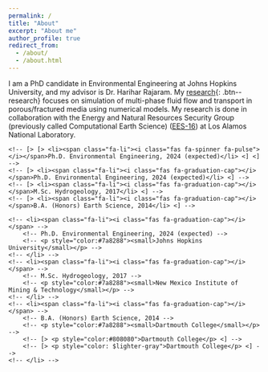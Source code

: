 ```yaml
---
permalink: /
title: "About"
excerpt: "About me"
author_profile: true
redirect_from: 
  - /about/
  - /about.html
---
```




I am a PhD candidate in Environmental Engineering at Johns Hopkins University,
and my advisor is Dr. Harihar Rajaram. My 
[research](/research/){: .btn--research} 
focuses on simulation of multi-phase fluid flow and transport
in porous/fractured media using numerical models. My research is done in
collaboration with the Energy and Natural Resources Security Group (previously
called Computational Earth Science)
([EES-16](https://www.lanl.gov/org/ddste/aldcels/earth-environmental-sciences/computational-earth-science/index.php))
at Los Alamos National Laboratory. 



<!-- Research Interests -->
<!-- ================== -->
<!-- planetary science • numerical modeling • hydrogeology • fractures • petroleum geofluids  -->
<!--  -->
<!-- For more info about my research areas, see [Research](/research/){: .btn--research}. -->
<!--  -->
<!--  -->
<!-- Education -->
<!-- ========= -->
  <!-- [> <ul class="fa-ul"> <] -->
    <!-- [> [> <li><span class="fa-li"><i class="fas fa-spinner fa-pulse"></i></span>Ph.D. Environmental Engineering, 2024 (expected)</li> <] <] -->
    <!-- [> <li><span class="fa-li"><i class="fas fa-graduation-cap"></i></span>Ph.D. Environmental Engineering, 2024 (expected)</li> <] -->
    <!-- [> <li><span class="fa-li"><i class="fas fa-graduation-cap"></i></span>M.Sc. Hydrogeology, 2017</li> <] -->
    <!-- [> <li><span class="fa-li"><i class="fas fa-graduation-cap"></i></span>B.A. (Honors) Earth Science, 2014</li> <] -->
  <!-- [> </ul> <] -->
<!--  -->
  <!-- <ul class="fa-ul"> -->
    <!-- <li><span class="fa-li"><i class="fas fa-graduation-cap"></i></span> -->
        <!-- Ph.D. Environmental Engineering, 2024 (expected) -->
        <!-- <p style="color:#7a8288"><small>Johns Hopkins University</small></p> -->
    <!-- </li> -->
    <!-- <li><span class="fa-li"><i class="fas fa-graduation-cap"></i></span> -->
        <!-- M.Sc. Hydrogeology, 2017 -->
        <!-- <p style="color:#7a8288"><small>New Mexico Institute of Mining & Technology</small></p> -->
    <!-- </li> -->
    <!-- <li><span class="fa-li"><i class="fas fa-graduation-cap"></i></span> -->
        <!-- B.A. (Honors) Earth Science, 2014 -->
        <!-- <p style="color:#7a8288"><small>Dartmouth College</small></p> -->
        <!-- [> <p style="color:#808080">Dartmouth College</p> <] -->
        <!-- [> <p style="color: $lighter-gray">Dartmouth College</p> <] -->
    <!-- </li> -->
  <!-- </ul> -->

<!-- --------------------------- -->
<!-- TWO-COLUMN FORMAT -->
<!-- --------------------------- -->
<html>
 <head>
    <style>
    {
        box-sizing: border-box;
    }
    /* Set additional styling options for the columns*/
    .column {
    float: left;
    width: 50%;
    }

    .row:after {
    content: "";
    display: table;
    clear: both;
    }
    </style>
 </head>
 <body>
    <div class="row">
        <!-- RESEARCH INTERESTS COLUMN (LEFT)-->
        <div class="column">
            <h1 id="research-interests">Research Interests</h1>
            <li>planetary science</li>
            <li>hydrogeology</li>
            <li>fracture flow</li>
            <li>numerical modeling</li>
            <li>petroleum geofluids</li>
        <br>
        <p>For more info about my research areas, see <a href="/research/" class="btn--research">Research</a>.</p>
        <!-- <p>For more info about my research areas, see <button class="button--research">test</button></p> -->
        <!-- <p>For more info about my research areas, see [Research](/research/){: .btn--research}.</p> -->
        </div>
        <!-- EDUCATION COLUMN (RIGHT)-->
        <div class="column">
            <h1 id="education">Education</h1>
            <ul class="fa-ul">
              <li><span class="fa-li"><i class="fas fa-graduation-cap"></i></span>
                  Johns Hopkins University, 2024
                  <p style="color:#7a8288"><small>Ph.D. Environmental Engineering</small></p>
              </li>
              <li><span class="fa-li"><i class="fas fa-graduation-cap"></i></span>
                  New Mexico Tech, 2017
                  <!-- New Mexico Institute of Mining & Technology, 2017 -->
                  <p style="color:#7a8288"><small>M.Sc. Hydrogeology</small></p>
              </li>
              <li><span class="fa-li"><i class="fas fa-graduation-cap"></i></span>
                  Dartmouth College, 2014
                  <p style="color:#7a8288"><small>B.A. (Honors) Earth Science</small></p>
                  <!-- <p style="color:#808080">Dartmouth College</p> -->
                  <!-- <p style="color: $lighter-gray">Dartmouth College</p> -->
              </li>
              <!-- <li><span class="fa-li"><i class="fas fa-graduation-cap"></i></span> -->
                  <!-- Ph.D. Environmental Engineering, 2024 -->
                  <!-- <p style="color:#7a8288"><small>Johns Hopkins University</small></p> -->
              <!-- </li> -->
              <!-- <li><span class="fa-li"><i class="fas fa-graduation-cap"></i></span> -->
                  <!-- M.Sc. Hydrogeology, 2017 -->
                  <!-- <p style="color:#7a8288"><small>New Mexico Institute of Mining & Technology</small></p> -->
              <!-- </li> -->
              <!-- <li><span class="fa-li"><i class="fas fa-graduation-cap"></i></span> -->
                  <!-- B.A. (Honors) Earth Science, 2014 -->
                  <!-- <p style="color:#7a8288"><small>Dartmouth College</small></p> -->
                  <!-- [> <p style="color:#808080">Dartmouth College</p> <] -->
                  <!-- [> <p style="color: $lighter-gray">Dartmouth College</p> <] -->
              <!-- </li> -->
            </ul>
        </div>
    </div>
 </body>
</html>

<!-- <li> -->
  <!-- [> <i class="fa-li fas fa-graduation-cap"></i> <] -->
  <!-- [> <i class="fas fa-fw fa-graduation-cap"></i> <] -->
  <!-- <i class="fas fa-li fa-graduation-cap"></i> -->
  <!-- <div class="description"> -->
    <!-- <p class="course">PhD in Biological Oceanography, 2016</p> -->
    <!-- <p class="institution">University of British Columbia</p> -->
  <!-- </div> -->
<!-- </li> -->
<!--  -->
<!-- <li> -->
  <!-- <i class="fa-li fas fa-graduation-cap"></i> -->
  <!-- <div class="description"> -->
    <!-- <p class="course">BSc(Hons) in Biology, 2005</p> -->
    <!-- <p class="institution">University of New Brunswick</p> -->
  <!-- </div> -->
<!-- </li> -->
<!--  -->
<!-- <li> -->
  <!-- <i class="fa-li fas fa-graduation-cap"></i> -->
  <!-- <div class="description"> -->
    <!-- <p class="course">BA in English, 2005</p> -->
    <!-- <p class="institution">University of New Brunswick</p> -->
  <!-- </div> -->
<!-- </li> -->




Updates
-------

<!-- Posts the excerpt of 1 featured post from "Posts" -->
<!-- (use featured: true in the front matter) -->
<!-- If you don't want any posts, change limit to limit:0 -->
<ul>
  {% assign featuredposts = site.posts | where:'featured','true' %}
  {% for post in featuredposts limit:1 %}
  <!-- <li> -->
    <h3><a href="{{ post.url }}">{{ post.title }}</a></h3>
    <br>
    {{ post.excerpt }}
  <!-- </li> -->
  {% endfor %}
</ul>



<!-- -------------------------------------------------- -->

<!-- This is the front page of a website that is powered by the [academicpages template](https://github.com/academicpages/academicpages.github.io) and hosted on GitHub pages. [GitHub pages](https://pages.github.com) is a free service in which websites are built and hosted from code and data stored in a GitHub repository, automatically updating when a new commit is made to the respository. This template was forked from the [Minimal Mistakes Jekyll Theme](https://mmistakes.github.io/minimal-mistakes/) created by Michael Rose, and then extended to support the kinds of content that academics have: publications, talks, teaching, a portfolio, blog posts, and a dynamically-generated CV. You can fork [this repository](https://github.com/academicpages/academicpages.github.io) right now, modify the configuration and markdown files, add your own PDFs and other content, and have your own site for free, with no ads! An older version of this template powers my own personal website at [stuartgeiger.com](http://stuartgeiger.com), which uses [this Github repository](https://github.com/staeiou/staeiou.github.io). -->
<!--  -->
<!-- A data-driven personal website -->
<!-- ====== -->
<!-- Like many other Jekyll-based GitHub Pages templates, academicpages makes you separate the website's content from its form. The content & metadata of your website are in structured markdown files, while various other files constitute the theme, specifying how to transform that content & metadata into HTML pages. You keep these various markdown (.md), YAML (.yml), HTML, and CSS files in a public GitHub repository. Each time you commit and push an update to the repository, the [GitHub pages](https://pages.github.com/) service creates static HTML pages based on these files, which are hosted on GitHub's servers free of charge. -->
<!--  -->
<!-- Many of the features of dynamic content management systems (like Wordpress) can be achieved in this fashion, using a fraction of the computational resources and with far less vulnerability to hacking and DDoSing. You can also modify the theme to your heart's content without touching the content of your site. If you get to a point where you've broken something in Jekyll/HTML/CSS beyond repair, your markdown files describing your talks, publications, etc. are safe. You can rollback the changes or even delete the repository and start over -- just be sure to save the markdown files! Finally, you can also write scripts that process the structured data on the site, such as [this one](https://github.com/academicpages/academicpages.github.io/blob/master/talkmap.ipynb) that analyzes metadata in pages about talks to display [a map of every location you've given a talk](https://academicpages.github.io/talkmap.html). -->
<!--  -->
<!-- Getting started -->
<!-- ====== -->
<!-- 1. Register a GitHub account if you don't have one and confirm your e-mail (required!) -->
<!-- 1. Fork [this repository](https://github.com/academicpages/academicpages.github.io) by clicking the "fork" button in the top right.  -->
<!-- 1. Go to the repository's settings (rightmost item in the tabs that start with "Code", should be below "Unwatch"). Rename the repository "[your GitHub username].github.io", which will also be your website's URL. -->
<!-- 1. Set site-wide configuration and create content & metadata (see below -- also see [this set of diffs](http://archive.is/3TPas) showing what files were changed to set up [an example site](https://getorg-testacct.github.io) for a user with the username "getorg-testacct") -->
<!-- 1. Upload any files (like PDFs, .zip files, etc.) to the files/ directory. They will appear at https://[your GitHub username].github.io/files/example.pdf.   -->
<!-- 1. Check status by going to the repository settings, in the "GitHub pages" section -->
<!--  -->
<!-- Site-wide configuration -->
<!-- ------ -->
<!-- The main configuration file for the site is in the base directory in [_config.yml](https://github.com/academicpages/academicpages.github.io/blob/master/_config.yml), which defines the content in the sidebars and other site-wide features. You will need to replace the default variables with ones about yourself and your site's github repository. The configuration file for the top menu is in [_data/navigation.yml](https://github.com/academicpages/academicpages.github.io/blob/master/_data/navigation.yml). For example, if you don't have a portfolio or blog posts, you can remove those items from that navigation.yml file to remove them from the header.  -->
<!--  -->
<!-- Create content & metadata -->
<!-- ------ -->
<!-- For site content, there is one markdown file for each type of content, which are stored in directories like _publications, _talks, _posts, _teaching, or _pages. For example, each talk is a markdown file in the [_talks directory](https://github.com/academicpages/academicpages.github.io/tree/master/_talks). At the top of each markdown file is structured data in YAML about the talk, which the theme will parse to do lots of cool stuff. The same structured data about a talk is used to generate the list of talks on the [Talks page](https://academicpages.github.io/talks), each [individual page](https://academicpages.github.io/talks/2012-03-01-talk-1) for specific talks, the talks section for the [CV page](https://academicpages.github.io/cv), and the [map of places you've given a talk](https://academicpages.github.io/talkmap.html) (if you run this [python file](https://github.com/academicpages/academicpages.github.io/blob/master/talkmap.py) or [Jupyter notebook](https://github.com/academicpages/academicpages.github.io/blob/master/talkmap.ipynb), which creates the HTML for the map based on the contents of the _talks directory). -->
<!--  -->
<!-- **Markdown generator** -->
<!--  -->
<!-- I have also created [a set of Jupyter notebooks](https://github.com/academicpages/academicpages.github.io/tree/master/markdown_generator -->
<!-- ) that converts a CSV containing structured data about talks or presentations into individual markdown files that will be properly formatted for the academicpages template. The sample CSVs in that directory are the ones I used to create my own personal website at stuartgeiger.com. My usual workflow is that I keep a spreadsheet of my publications and talks, then run the code in these notebooks to generate the markdown files, then commit and push them to the GitHub repository. -->
<!--  -->
<!-- How to edit your site's GitHub repository -->
<!-- ------ -->
<!-- Many people use a git client to create files on their local computer and then push them to GitHub's servers. If you are not familiar with git, you can directly edit these configuration and markdown files directly in the github.com interface. Navigate to a file (like [this one](https://github.com/academicpages/academicpages.github.io/blob/master/_talks/2012-03-01-talk-1.md) and click the pencil icon in the top right of the content preview (to the right of the "Raw | Blame | History" buttons). You can delete a file by clicking the trashcan icon to the right of the pencil icon. You can also create new files or upload files by navigating to a directory and clicking the "Create new file" or "Upload files" buttons.  -->
<!--  -->
<!-- Example: editing a markdown file for a talk -->
<!-- ![Editing a markdown file for a talk](/images/editing-talk.png) -->
<!--  -->
<!-- For more info -->
<!-- ------ -->
<!-- More info about configuring academicpages can be found in [the guide](https://academicpages.github.io/markdown/). The [guides for the Minimal Mistakes theme](https://mmistakes.github.io/minimal-mistakes/docs/configuration/) (which this theme was forked from) might also be helpful. -->



